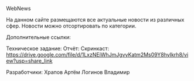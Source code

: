 WebNews

На данном сайте размещаются все актуальные новости из различных сфер. Новости можно отсортировать по категории.


Дополнительные ссылки:

Техническое задание:
Отчёт:
Скринкаст: https://drive.google.com/file/d/1LxzNEiWhJmJgvyKatm2Ms09Y8hyIkrh8/view?usp=share_link


Разработчики:
Храпов Артём
Логинов Владимир
